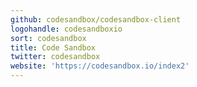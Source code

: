 ```yaml
---
github: codesandbox/codesandbox-client
logohandle: codesandboxio
sort: codesandbox
title: Code Sandbox
twitter: codesandbox
website: 'https://codesandbox.io/index2'
---
```

